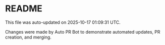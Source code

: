 # README

This file was auto-updated on 2025-10-17 01:09:31 UTC.

Changes were made by Auto PR Bot to demonstrate automated updates, PR creation, and merging.
